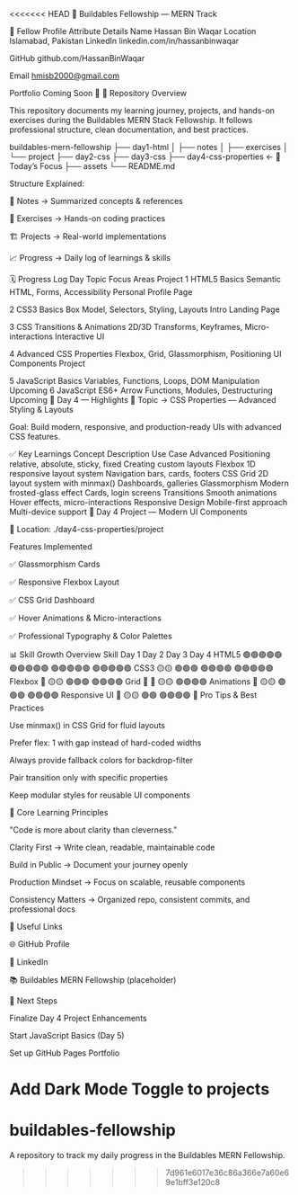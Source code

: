 <<<<<<< HEAD
🚀 Buildables Fellowship — MERN Track


👤 Fellow Profile
Attribute	Details
Name	Hassan Bin Waqar
Location	Islamabad, Pakistan
LinkedIn	linkedin.com/in/hassanbinwaqar

GitHub	github.com/HassanBinWaqar

Email	hmisb2000@gmail.com

Portfolio	Coming Soon 🚀
📌 Repository Overview

This repository documents my learning journey, projects, and hands-on exercises during the Buildables MERN Stack Fellowship. It follows professional structure, clean documentation, and best practices.

buildables-mern-fellowship
├── day1-html
│   ├── notes
│   ├── exercises
│   └── project
├── day2-css
├── day3-css
├── day4-css-properties  ← 📌 Today’s Focus
├── assets
└── README.md


Structure Explained:

📒 Notes → Summarized concepts & references

🧩 Exercises → Hands-on coding practices

🏗 Projects → Real-world implementations

📈 Progress → Daily log of learnings & skills

🗓 Progress Log
Day	Topic	Focus Areas	Project
1	HTML5 Basics	Semantic HTML, Forms, Accessibility	Personal Profile Page

2	CSS3 Basics	Box Model, Selectors, Styling, Layouts	Intro Landing Page

3	CSS Transitions & Animations	2D/3D Transforms, Keyframes, Micro-interactions	Interactive UI

4	Advanced CSS Properties	Flexbox, Grid, Glassmorphism, Positioning	UI Components Project

5	JavaScript Basics	Variables, Functions, Loops, DOM Manipulation	Upcoming
6	JavaScript ES6+	Arrow Functions, Modules, Destructuring	Upcoming
🌱 Day 4 — Highlights
🎯 Topic → CSS Properties — Advanced Styling & Layouts

Goal: Build modern, responsive, and production-ready UIs with advanced CSS features.

✅ Key Learnings
Concept	Description	Use Case
Advanced Positioning	relative, absolute, sticky, fixed	Creating custom layouts
Flexbox	1D responsive layout system	Navigation bars, cards, footers
CSS Grid	2D layout system with minmax()	Dashboards, galleries
Glassmorphism	Modern frosted-glass effect	Cards, login screens
Transitions	Smooth animations	Hover effects, micro-interactions
Responsive Design	Mobile-first approach	Multi-device support
🎨 Day 4 Project — Modern UI Components

📍 Location: ./day4-css-properties/project

Features Implemented

✅ Glassmorphism Cards

✅ Responsive Flexbox Layout

✅ CSS Grid Dashboard

✅ Hover Animations & Micro-interactions

✅ Professional Typography & Color Palettes

📊 Skill Growth Overview
Skill	Day 1	Day 2	Day 3	Day 4
HTML5	🟢🟢🟢🟢🟢	🟢🟢🟢🟢🟢	🟢🟢🟢🟢🟢	🟢🟢🟢🟢🟢
CSS3	🟡🟡	🟢🟢🟢	🟢🟢🟢🟢	🟢🟢🟢🟢🟢
Flexbox	🔴	🟡🟡	🟢🟢🟢	🟢🟢🟢🟢
Grid	🔴	🔴	🟡🟡	🟢🟢🟢🟢
Animations	🔴	🟡🟡	🟢🟢🟢	🟢🟢🟢🟢
Responsive UI	🔴	🟡🟡	🟢🟢	🟢🟢🟢🟢
🧠 Pro Tips & Best Practices

Use minmax() in CSS Grid for fluid layouts

Prefer flex: 1 with gap instead of hard-coded widths

Always provide fallback colors for backdrop-filter

Pair transition only with specific properties

Keep modular styles for reusable UI components

🌟 Core Learning Principles

"Code is more about clarity than cleverness."

Clarity First → Write clean, readable, maintainable code

Build in Public → Document your journey openly

Production Mindset → Focus on scalable, reusable components

Consistency Matters → Organized repo, consistent commits, and professional docs

🔗 Useful Links

🌐 GitHub Profile

💼 LinkedIn

📚 Buildables MERN Fellowship
 (placeholder)

🚀 Next Steps

 Finalize Day 4 Project Enhancements

 Start JavaScript Basics (Day 5)

 Set up GitHub Pages Portfolio

 Add Dark Mode Toggle to projects
=======
# buildables-fellowship
A repository to track my daily progress in the Buildables MERN Fellowship.
>>>>>>> 7d961e6017e36c86a366e7a60e69e1bff3e120c8
